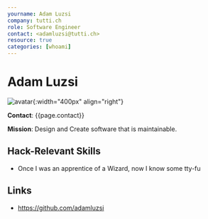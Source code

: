 ```yaml
---
yourname: Adam Luzsi
company: tutti.ch
role: Software Engineer
contact: <adamluzsi@tutti.ch>
resource: true
categories: [whoami]
---
```


# Adam Luzsi

![avatar](/hackdays/whoami/pics/adamluzsi.png "Adam Luzsi"){:width="400px" align="right"}

**Contact**: {{page.contact}}

**Mission**: Design and Create software that is maintainable.

## Hack-Relevant Skills

- Once I was an apprentice of a Wizard, now I know some tty-fu

## Links

- <https://github.com/adamluzsi>
